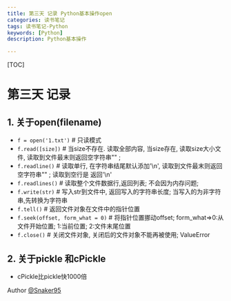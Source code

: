 ```yaml
---
title: 第三天 记录 Python基本操作open
categories: 读书笔记
tags: 读书笔记-Python
keywords: [Python]
description: Python基本操作

---
```


<!--more-->

[TOC]

# 第三天 记录
## 1. 关于open(filename)
* `f = open('1.txt')`  # 只读模式
* `f.read([size])`    # 当size不存在. 读取全部内容, 当size存在, 读取size大小文件, 读取到文件最末则返回空字符串"" ;
* `f.readline()`      # 读取单行, 在字符串结尾默认添加'\n', 读取到文件最末则返回空字符串"" ; 读取到空行是 返回'\n'
* `f.readlines()`     # 读取整个文件数据行,返回列表; 不会因为内存问题;
* `f.write(str)`         # 写入str到文件中,  返回写入的字符串长度; 当写入的为非字符串,先转换为字符串
* `f.tell()`                # 返回文件对象在文件中的指针位置
* `f.seek(offset, form_what = 0)`
                             # 将指针位置挪动offset; form_what=>0:从文件开始位置; 1:当前位置; 2:文件末尾位置
* `f.close()`             # 关闭文件对象, 关闭后的文件对象不能再被使用; ValueError

## 2. 关于pickle 和cPickle
* cPickle比pickle快1000倍

Author [@Snaker95][1]

[1]: http://www.sharedsea.com
